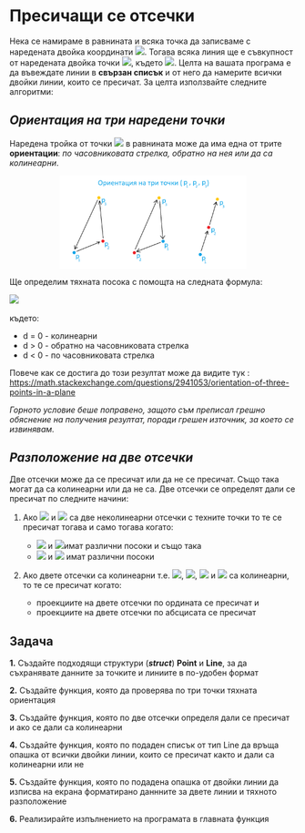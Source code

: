 # **Пресичащи се отсечки**

Нека се намираме в равнината и всяка точка да записваме с наредената двойка координати <img src="https://render.githubusercontent.com/render/math?math=(x, y)">. Тогава всяка линия ще е съвкупност от наредената двойка точки <img src="https://render.githubusercontent.com/render/math?math=((x_1, y_1)), (x_2, y_2))">, където <img src="https://render.githubusercontent.com/render/math?math=(x_1, y_1)\neq(x_2, y_2)">. Целта на вашата програма е да въвеждате линии в **свързан списък** и от него да намерите всички двойки линии, които се пресичат. За целта използвайте следните алгоритми:

## *Ориентация на три наредени точки*

Наредена тройка от точки <img src="https://render.githubusercontent.com/render/math?math=(p_1, p_2, p_3)"> в равнината може да има една от трите **ориентации**: *по часовниковата стрелка, обратно на нея или да са колинеарни*.


<img src="./res/3_point_orientaion.png" style = "width : 65%; margin-left: auto; margin-right: auto; display: block;">

Ще определим тяхната посока с помощта на следната формула:

<img src="https://render.githubusercontent.com/render/math?math=d=(y_2 - y_1)*(x_3 - x_2) - (y_3 - y_2)*(x_2 - x_1)">

където:

* d = 0 - колинеарни
* d > 0 - обратно на часовниковата стрелка
* d < 0 - по часовниковата стрелка

Повече как се достига до този резултат може да видите тук : https://math.stackexchange.com/questions/2941053/orientation-of-three-points-in-a-plane

*Горното условие беше поправено, защото съм преписал грешно обяснение на получения резултат, поради грешен източник, за което се извинявам.*

##  *Разположение на две отсечки*

Две отсечки може да се пресичат или да не се пресичат. Също така могат да са колинеарни или да не са. Две отсечки се определят дали се пресичат по следните начини: 

 1. Ако <img src="https://render.githubusercontent.com/render/math?math=l_1%20%3D%20(p_1%2C%20p_2)"> и <img src="https://render.githubusercontent.com/render/math?math=l_1%20%3D%20(q_1%2C%20q_2)"> са две неколинеарни отсечки с техните точки то те се пресичат тогава и само тогава когато:
    * <img src="https://render.githubusercontent.com/render/math?math=(p_1%2C%20p_2%2C%20q_1)"> и <img src="https://render.githubusercontent.com/render/math?math=(p_1%2C%20p_2%2C%20q_2)">имат различни посоки и също така
    * <img src="https://render.githubusercontent.com/render/math?math=(q_1%2C%20q_2%2C%20p_1)"> и <img src="https://render.githubusercontent.com/render/math?math=(q_1%2C%20q_2%2C%20p_1)"> имат различни посоки

 2. Ако двете отсечки са колинеарни т.е. <img src="https://render.githubusercontent.com/render/math?math=(p_1%2C%20p_2%2C%20q_1)">, <img src="https://render.githubusercontent.com/render/math?math=(p_1%2C%20p_2%2C%20q_2)">, <img src="https://render.githubusercontent.com/render/math?math=(q_1%2C%20q_2%2C%20p_1)"> и <img src="https://render.githubusercontent.com/render/math?math=(q_1%2C%20q_2%2C%20p_1)"> са колинеарни, то те се пресичат когато:
    * проекциите на двете отсечки по ордината се пресичат и
    * проекциите на двете отсечки по абсцисата се пресичат

## Задача

**1.** Създайте подходящи структури (***struct***) **Point** и **Line**, за да съхранявате данните за точките и линиите в по-удобен формат

**2.** Създайте функция, която да проверява по три точки тяхната ориентация

**3.** Създайте функция, която по две отсечки определя дали се пресичат и ако се дали са колинеарни

**4.** Създайте функция, която по подаден списък от тип Line да връща опашка от всички двойки линии, които се пресичат както и дали са колинеарни или не

**5.** Създайте функция, която по подадена опашка от двойки линии да изписва на екрана форматирано даннните за двете линии и тяхното разположение

**6.** Реализирайте изпълнението на програмата в главната функция


